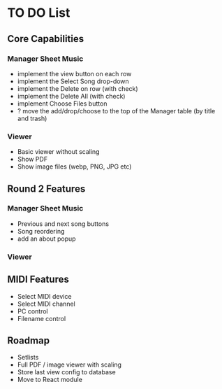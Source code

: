 # TO DO List

## Core Capabilities

### Manager Sheet Music

- implement the view button on each row
- implement the Select Song drop-down
- implement the Delete on row (with check)
- implement the Delete All (with check)
- implement Choose Files button
- ? move the add/drop/choose to the top of the Manager table (by title and trash)

### Viewer

- Basic viewer without scaling
- Show PDF
- Show image files (webp, PNG, JPG etc)


## Round 2 Features

### Manager Sheet Music

- Previous and next song buttons
- Song reordering
- add an about popup

### Viewer


## MIDI Features

- Select MIDI device
- Select MIDI channel
- PC control
- Filename control


## Roadmap

- Setlists
- Full PDF / image viewer with scaling
- Store last view config to database
- Move to React module
